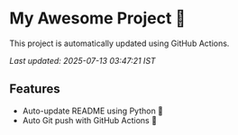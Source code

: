 # My Awesome Project 🚀

This project is automatically updated using GitHub Actions.

_Last updated: 2025-07-13 03:47:21 IST_

## Features
- Auto-update README using Python 🐍
- Auto Git push with GitHub Actions 🤖
